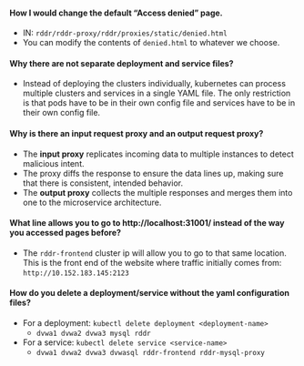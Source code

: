 #### How I would change the default “Access denied” page. 
- IN: `rddr/rddr-proxy/rddr/proxies/static/denied.html`
- You can modify the contents of  `denied.html` to whatever we choose.
#### Why there are not separate deployment and service files?
- Instead of deploying the clusters individually, kubernetes can process multiple clusters and services in a single YAML file. The only restriction is that pods have to be in their own config file and services have to be in their own config file.
#### Why is there an input request proxy and an output request proxy? 
- The **input proxy** replicates incoming data to multiple instances to detect malicious intent.
- The proxy diffs the response to ensure the data lines up, making sure that there is consistent, intended behavior.
- The **output proxy** collects the multiple responses and merges them into one to the microservice architecture.
#### What line allows you to go to http://localhost:31001/ instead of the way you accessed pages before?
-  The `rddr-frontend` cluster ip will allow you to go to that same location. This is the front end of the website where traffic initially comes from: `http://10.152.183.145:2123`
#### How do you delete a deployment/service without the yaml configuration files?
- For a deployment: `kubectl delete deployment <deployment-name>`
	- `dvwa1 dvwa2 dvwa3 mysql rddr`
- For a service: `kubectl delete service <service-name>`
	- `dvwa1 dvwa2 dvwa3 dvwasql rddr-frontend rddr-mysql-proxy`